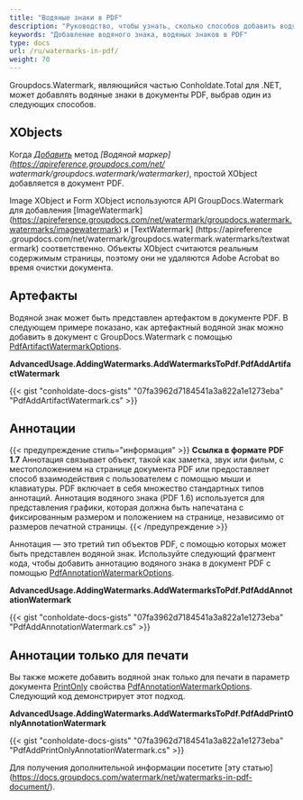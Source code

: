 ```yaml
---
title: "Водяные знаки в PDF"
description: "Руководство, чтобы узнать, сколько способов добавить водяные знаки в PDF с помощью GroupDocs.Watermark, который является частью Conholdate.Total для .NET."
keywords: "Добавление водяного знака, водяных знаков в PDF"
type: docs
url: /ru/watermarks-in-pdf/
weight: 70
---
```


Groupdocs.Watermark, являющийся частью Conholdate.Total для .NET, может добавлять водяные знаки в документы PDF, выбрав один из следующих способов.

## XObjects

Когда *[Добавить](https://apireference.groupdocs.com/net/watermark/groupdocs.watermark/watermarker/methods/add)* метод *[Водяной маркер](https://apireference.groupdocs.com/net/ watermark/groupdocs.watermark/watermarker)*, простой XObject добавляется в документ PDF.

Image XObject и Form XObject используются API GroupDocs.Watermark для добавления [ImageWatermark] (https://apireference.groupdocs.com/net/watermark/groupdocs.watermark.watermarks/imagewatermark) и [TextWatermark] (https://apireference .groupdocs.com/net/watermark/groupdocs.watermark.watermarks/textwatermark) соответственно. Объекты XObject считаются реальным содержимым страницы, поэтому они не удаляются Adobe Acrobat во время очистки документа.

## Артефакты

Водяной знак может быть представлен артефактом в документе PDF. В следующем примере показано, как артефактный водяной знак можно добавить в документ с GroupDocs.Watermark с помощью [PdfArtifactWatermarkOptions](https://apireference.groupdocs.com/net/watermark/groupdocs.watermark.options.pdf/pdfartifactwatermarkoptions).

**AdvancedUsage.AddingWatermarks.AddWatermarksToPdf.PdfAddArtifactWatermark**

{{< gist "conholdate-docs-gists" "07fa3962d7184541a3a822a1e1273eba" "PdfAddArtifactWatermark.cs" >}}

## Аннотации

{{< предупреждение стиль="информация" >}}
**Ссылка в формате PDF 1.7**
Аннотация связывает объект, такой как заметка, звук или фильм, с местоположением на странице документа PDF или предоставляет способ взаимодействия с пользователем с помощью мыши и клавиатуры. PDF включает в себя множество стандартных типов аннотаций.
Аннотация водяного знака (PDF 1.6) используется для представления графики, которая должна быть напечатана с фиксированным размером и положением на странице, независимо от размеров печатной страницы.
{{< /предупреждение >}}

Аннотация — это третий тип объектов PDF, с помощью которых может быть представлен водяной знак. Используйте следующий фрагмент кода, чтобы добавить аннотацию водяного знака в документ PDF с помощью [PdfAnnotationWatermarkOptions](https://apireference.groupdocs.com/net/watermark/groupdocs.watermark.options.pdf/pdfannotationwatermarkoptions).

**AdvancedUsage.AddingWatermarks.AddWatermarksToPdf.PdfAddAnnotationWatermark**

{{< gist "conholdate-docs-gists" "07fa3962d7184541a3a822a1e1273eba" "PdfAddAnnotationWatermark.cs" >}}

## Аннотации только для печати

Вы также можете добавить водяной знак только для печати в параметр документа [PrintOnly](https://apireference.groupdocs.com/net/watermark/groupdocs.watermark.options.pdf/pdfannotationwatermarkoptions/properties/printonly) свойства [PdfAnnotationWatermarkOptions]( https://apireference.groupdocs.com/net/watermark/groupdocs.watermark.options.pdf/pdfannotationwatermarkoptions). Следующий код демонстрирует этот подход.

**AdvancedUsage.AddingWatermarks.AddWatermarksToPdf.PdfAddPrintOnlyAnnotationWatermark**

{{< gist "conholdate-docs-gists" "07fa3962d7184541a3a822a1e1273eba" "PdfAddPrintOnlyAnnotationWatermark.cs" >}}


Для получения дополнительной информации посетите [эту статью] (https://docs.groupdocs.com/watermark/net/watermarks-in-pdf-document/).









